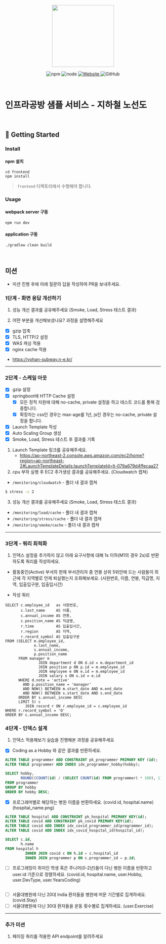 <p align="center">
    <img width="200px;" src="https://raw.githubusercontent.com/woowacourse/atdd-subway-admin-frontend/master/images/main_logo.png"/>
</p>
<p align="center">
  <img alt="npm" src="https://img.shields.io/badge/npm-%3E%3D%205.5.0-blue">
  <img alt="node" src="https://img.shields.io/badge/node-%3E%3D%209.3.0-blue">
  <a href="https://edu.nextstep.camp/c/R89PYi5H" alt="nextstep atdd">
    <img alt="Website" src="https://img.shields.io/website?url=https%3A%2F%2Fedu.nextstep.camp%2Fc%2FR89PYi5H">
  </a>
  <img alt="GitHub" src="https://img.shields.io/github/license/next-step/atdd-subway-service">
</p>

<br>

# 인프라공방 샘플 서비스 - 지하철 노선도

<br>

## 🚀 Getting Started

### Install

#### npm 설치

```
cd frontend
npm install
```

> `frontend` 디렉토리에서 수행해야 합니다.

### Usage

#### webpack server 구동

```
npm run dev
```

#### application 구동

```
./gradlew clean build
```

<br>

## 미션

* 미션 진행 후에 아래 질문의 답을 작성하여 PR을 보내주세요.

### 1단계 - 화면 응답 개선하기

1. 성능 개선 결과를 공유해주세요 (Smoke, Load, Stress 테스트 결과)

2. 어떤 부분을 개선해보셨나요? 과정을 설명해주세요

- [x] gzip 압축
- [x] TLS, HTTP/2 설정
- [x] WAS 캐싱 적용
- [x] nginx cache 적용
- https://yohan-subway.n-e.kr/

---

### 2단계 - 스케일 아웃

- [x] gzip 설정
- [x] springboot에 HTTP Cache 설정
    - [x] 모든 정적 자원에 대해 no-cache, private 설정을 하고 테스트 코드를 통해 검증합니다.
    - [x] 확장자는 css인 경우는 max-age를 1년, js인 경우는 no-cache, private 설정을 합니다.
- [x] Launch Template 작성
- [x] Auto Scaling Group 생성
- [x] Smoke, Load, Stress 테스트 후 결과를 기록

1. Launch Template 링크를 공유해주세요.
   - https://ap-northeast-2.console.aws.amazon.com/ec2/home?region=ap-northeast-2#LaunchTemplateDetails:launchTemplateId=lt-079a679d4ffecaa27
2. cpu 부하 실행 후 EC2 추가생성 결과를 공유해주세요. (Cloudwatch 캡쳐)
* `/monitoring/cloudwatch` - 폴더 내 결과 캡쳐
```sh
$ stress -c 2
```
3. 성능 개선 결과를 공유해주세요 (Smoke, Load, Stress 테스트 결과)
* `/monitoring/load/cache` - 폴더 내 결과 캡쳐
* `/monitoring/stress/cache` - 폴더 내 결과 캡쳐
* `/monitoring/smoke/cache` - 폴더 내 결과 캡쳐
---

### 3단계 - 쿼리 최적화

1. 인덱스 설정을 추가하지 않고 아래 요구사항에 대해 1s 이하(M1의 경우 2s)로 반환하도록 쿼리를 작성하세요.

- 활동중인(Active) 부서의 현재 부서관리자 중 연봉 상위 5위안에 드는 사람들이 최근에 각 지역별로 언제 퇴실했는지 조회해보세요. (사원번호, 이름, 연봉, 직급명, 지역, 입출입구분, 입출입시간)

- 작성 쿼리 
```
SELECT c.employee_id   as 사원번호,
       c.last_name     AS 이름,
       c.annual_income AS 연봉,
       c.position_name AS 직급명,
       r.time          AS 입출입시간,
       r.region        AS 지역,
       r.record_symbol AS 입출입구분
FROM (SELECT m.employee_id,
             e.last_name,
             s.annual_income,
             p.position_name
      FROM manager m
               JOIN department d ON d.id = m.department_id
               JOIN position p ON p.id = m.employee_id
               JOIN employee e ON e.id = m.employee_id
               JOIN salary s ON s.id = e.id
      WHERE d.note = 'active'
        AND p.position_name = 'manager'
        AND NOW() BETWEEN m.start_date AND m.end_date
        AND NOW() BETWEEN s.start_date AND s.end_date
      ORDER BY s.annual_income DESC
      LIMIT 5) c
         JOIN record r ON r.employee_id = c.employee_id
WHERE r.record_symbol = 'O'
ORDER BY c.annual_income DESC;
```

### 4단계 - 인덱스 설계

1. 인덱스 적용해보기 실습을 진행해본 과정을 공유해주세요

- [x] Coding as a Hobby 와 같은 결과를 반환하세요.
```sql
ALTER TABLE programmer ADD CONSTRAINT pk_programmer PRIMARY KEY (id);
ALTER TABLE programmer ADD INDEX idx_programmer_hobby(hobby);

SELECT hobby,
       ROUND((COUNT(id) / (SELECT COUNT(id) FROM programmer) * 100), 1) as rate
FROM programmer
GROUP BY hobby
ORDER BY hobby DESC;

```
- [x] 프로그래머별로 해당하는 병원 이름을 반환하세요. (covid.id, hospital.name) (hospital_name.png)
```sql
ALTER TABLE hospital ADD CONSTRAINT pk_hospital PRIMARY KEY(id);
ALTER TABLE covid ADD CONSTRAINT pk_covid PRIMARY KEY(id);
ALTER TABLE covid ADD INDEX idx_covid_programmer_id(programmer_id);
ALTER TABLE covid ADD INDEX idx_covid_hospital_id(hospital_id);

SELECT c.id, 
       h.name
FROM hospital h
         INNER JOIN covid c ON h.id = c.hospital_id
         INNER JOIN programmer p ON c.programmer_id = p.id;
```
- [ ] 프로그래밍이 취미인 학생 혹은 주니어(0-2년)들이 다닌 병원 이름을 반환하고 user.id 기준으로 정렬하세요. (covid.id, hospital.name, user.Hobby, user.DevType, user.YearsCoding)
```sql

```
- [ ] 서울대병원에 다닌 20대 India 환자들을 병원에 머문 기간별로 집계하세요. (covid.Stay)
- [ ] 서울대병원에 다닌 30대 환자들을 운동 횟수별로 집계하세요. (user.Exercise)

---

### 추가 미션

1. 페이징 쿼리를 적용한 API endpoint를 알려주세요
